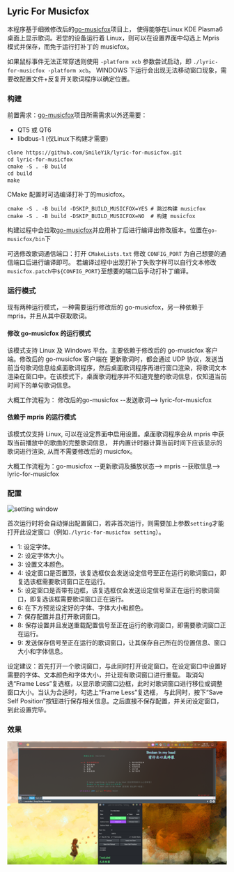 ## Lyric For Musicfox

本程序基于细微修改后的[go-musicfox](https://github.com/go-musicfox/go-musicfox)项目上，
使得能够在Linux KDE Plasma6桌面上显示歌词。若您的设备运行着 Linux，则可以在设置界面中勾选上
Mpris 模式并保存，而免于运行打补丁的 musicfox。

如果鼠标事件无法正常穿透则使用 `-platform xcb` 参数尝试启动，即 `./lyric-for-musicfox -platform xcb`。
WINDOWS 下运行会出现无法移动窗口现象，需要改配置文件+反复开关歌词程序以确定位置。

### 构建

前置需求：[go-musicfox](https://github.com/go-musicfox/go-musicfox)项目所需需求以外还需要：

* QT5 或 QT6
* libdbus-1 (仅Linux下构建才需要)

```
clone https://github.com/SmileYik/lyric-for-musicfox.git
cd lyric-for-musicfox
cmake -S . -B build
cd build
make
```

CMake 配置时可选编译打补丁的musicfox。
```
cmake -S . -B build -DSKIP_BUILD_MUSICFOX=YES # 跳过构建 musicfox
cmake -S . -B build -DSKIP_BUILD_MUSICFOX=NO  # 构建 musicfox
```

构建过程中会拉取[go-musicfox](https://github.com/go-musicfox/go-musicfox)并应用补丁后进行编译出修改版本。位置在`go-musicfox/bin`下

可选修改歌词通信端口：打开 `CMakeLists.txt` 修改 `CONFIG_PORT` 为自己想要的通信端口后进行编译即可。
若编译过程中出现打补丁失败字样可以自行文本修改`musicfox.patch`中`${CONFIG_PORT}`至想要的端口后手动打补丁编译。

### 运行模式

现有两种运行模式，一种需要运行修改后的 go-musicfox，另一种依赖于 mpris，并且从其中获取歌词。

#### 修改 go-musicfox 的运行模式

该模式支持 Linux 及 Windows 平台。主要依赖于修改后的 go-musicfox 客户端。修改后的 go-musicfox 客户端在
更新歌词时，都会通过 UDP 协议，发送当前当句歌词信息给桌面歌词程序，然后桌面歌词程序再进行窗口渲染，将歌词文本
渲染在窗口中。在该模式下，桌面歌词程序并不知道完整的歌词信息，仅知道当前时间下的单句歌词信息。

大概工作流程为： 修改后的go-musicfox --发送歌词--> lyric-for-musicfox

#### 依赖于 mpris 的运行模式

该模式仅支持 Linux, 可以在设定界面中启用设置。桌面歌词程序会从 mpris 中获取当前播放中的歌曲的完整歌词信息，
并内置计时器计算当前时间下应该显示的歌词进行渲染, 从而不需要修改后的 musicfox。

大概工作流程为：go-musicfox --更新歌词及播放状态--> mpris --获取信息--> lyric-for-musicfox

### 配置

![setting window](./docs/3.png)

首次运行时将会自动弹出配置窗口，若非首次运行，则需要加上参数`setting`才能打开此设定窗口（例如`./lyric-for-musicfox setting`）。

* 1: 设定字体。
* 2: 设定字体大小。
* 3: 设置文本颜色。
* 4: 设定窗口是否置顶，该复选框仅会发送设定信号至正在运行的歌词窗口，即复选该框需要歌词窗口正在运行。
* 5: 设定窗口是否带有边框，该复选框仅会发送设定信号至正在运行的歌词窗口，即复选该框需要歌词窗口正在运行。
* 6: 在下方预览设定好的字体、字体大小和颜色。
* 7: 保存配置并且打开歌词窗口。
* 8: 保存设置并且发送重载配置信号至正在运行的歌词窗口，即需要歌词窗口正在运行。
* 9: 发送保存信号至正在运行的歌词窗口，让其保存自己所在的位置信息、窗口大小和字体信息。

设定建议：首先打开一个歌词窗口，与此同时打开设定窗口。在设定窗口中设置好需要的字体、文本颜色和字体大小，并让现有歌词窗口进行重载。
取消勾选“Frame Less”复选框，以显示歌词窗口边框，此时对歌词窗口进行移位或调整窗口大小。当认为合适时，勾选上“Frame Less”复选框，
与此同时，按下“Save Self Position”按钮进行保存相关信息。之后直接不保存配置，并关闭设定窗口，到此设置完毕。

### 效果

![2](./docs/2.png)
